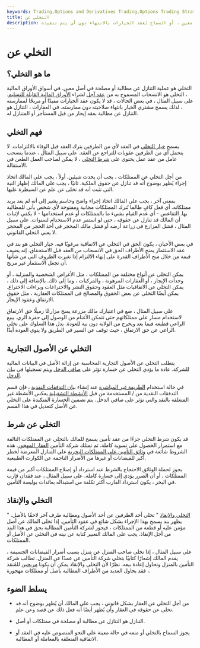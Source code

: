 ```yaml
---
keywords: Trading,Options and Derivatives Trading,Options Trading Strategy and Education,Options and Derivatives,Strategy and Education
title: التخلي عن
description: التخلي هو عملية التنازل عن مطالبة أو مصلحة في أصل معين ، أو السماح لعقد الخيارات بالانتهاء دون أن يتم تنفيذه.
---
```


# التخلي عن
## ما هو التخلي؟

التخلي هو عملية التنازل عن مطالبة أو مصلحة في أصل معين. في أسواق الأوراق المالية ، التخلي هو الانسحاب المسموح به من [عقد آجل](/forwardcontract) لشراء [الأوراق المالية القابلة للتسليم](/security). على سبيل المثال ، في بعض الحالات ، قد لا يكون عقد الخيارات مفيدًا أو مربحًا لممارسته ، لذلك يسمح مشتري الخيار بانتهاء صلاحيته دون ممارسته. في العقارات ، التنازل هو التنازل عن مطالبة بعقد إيجار من قبل المستأجر أو المتنازل له.

## فهم التخلي

يسمح [خيار التخلي](/abandonmentoption) في العقد لأي من الطرفين بترك العقد قبل الوفاء بالالتزامات. لا يتحمل أي من الطرفين عقوبات للتراجع عن العقد. على سبيل المثال ، عندما ينسحب عامل من عقد عمل يحتوي على [شرط التخلي](/abandonment-clause) ، لا يمكن لصاحب العمل الطعن في الاستقالة.

من أجل التخلي عن الممتلكات ، يجب أن يحدث شيئين. أولاً ، يجب على المالك اتخاذ إجراء يُظهر بوضوح أنه قد تنازل عن حقوق الملكية. ثانيًا ، يجب على المالك إظهار النية التي تثبت أنه قد تخلى عن علم عن السيطرة عليها.

بمعنى آخر ، يجب على المالك اتخاذ إجراء واضح وحاسم يشير إلى أنه لم يعد يريد ممتلكاته. أي فعل كافٍ طالما تُترك الممتلكات مجانية ومفتوحة لأي شخص يأتي للمطالبة بها. التقاعس - أي عدم القيام بشيء ما بالممتلكات أو عدم استخدامها - لا يكفي لإثبات أن المالك قد تنازل عن حقوقه ، حتى لو استمر عدم الاستخدام لسنوات. على سبيل المثال ، فشل المزارع في زراعة أرضه أو فشل مالك المحجر في أخذ الحجر من المحجر لا يعني التخلي القانوني.

في بعض الأحيان ، يكون الحق في التخلي عن الاتفاقية مرغوبًا فيه. خيار التخلي هو بند في عقد الاستثمار يمنح الأطراف الحق في الانسحاب من العقد قبل الاستحقاق. إنه يضيف قيمة من خلال منح الأطراف القدرة على إنهاء الالتزام إذا تغيرت الظروف التي من شأنها أن تجعل الاستثمار غير مربح.

يمكن التخلي عن أنواع مختلفة من الممتلكات ، مثل الأغراض الشخصية والمنزلية ، أو وحدات الإيجار ، أو العقارات المرهونة ، والمركبات ، وما إلى ذلك. بالإضافة إلى ذلك ، يمكن التخلي عن الاتفاقيات مثل العقود وحقوق النشر والاختراعات وبراءات الاختراع. يمكن أيضًا التخلي عن بعض الحقوق والمصالح في الممتلكات العقارية ، مثل حقوق الارتفاق وعقود الإيجار.

على سبيل المثال ، ضع في اعتبارك مالك مزرعة يمنح مزارعًا زميلًا حق الارتفاق لاستخدام مسار على ممتلكاتهم حتى تتمكن الأغنام من الوصول إلى حفرة الري. يبيع الراعي قطيعه فيما بعد ويخرج من الولاية دون نية للعودة. يدل هذا السلوك على تخلي الراعي عن حق الارتفاق ، حيث توقف عن السير في الطريق ولا ينوي العودة أبدًا.

## التخلي عن الأصول التجارية

يتطلب التخلي عن الأصول التجارية المحاسبة عن إزالة الأصل في البيانات المالية للشركة. عادة ما يؤدي التخلي عن خسارة تؤثر على [صافي الدخل](/netincome) ويتم تسجيلها في [بيان الدخل](/incomestatement).

في حالة استخدام [الطريقة غير المباشرة](/indirect_method) عند إنشاء [بيان التدفقات النقدية](/cashflowstatement) ، فإن قسم التدفقات النقدية من / المستخدمة من قبل [الأنشطة التشغيلية](/operating-activities) يعكس الأنشطة غير المتعلقة بالنقد والتي تؤثر على صافي الدخل. يتم تضمين الخسارة المتكبدة على التخلي عن الأصل كتعديل في هذا القسم.

## التخلي عن شرط

قد يكون شرط التخلي جزءًا من عقد تأمين يسمح للمالك بالتخلي عن الممتلكات التالفة مع استمرار الحصول على تسوية كاملة. ثم تمتلك شركة التأمين [العقار المهجور](/abandoned-property). هذه الشروط شائعة في [وثائق التأمين على الممتلكات البحرية](/property-insurance) على المنازل المعرضة لخطر أكبر للفيضانات أو غيرها من الأضرار الناجمة عن الكوارث الطبيعية.

يجوز لحملة الوثائق الاحتجاج بالشرط عند استرداد أو إصلاح الممتلكات أكبر من قيمة الممتلكات ، أو أن الضرر يؤدي إلى خسارة كاملة. على سبيل المثال ، عند فقدان قارب في البحر ، يكون استرداد القارب أكثر تكلفة من استبداله بعائدات بوليصة التأمين.

## التخلي والإنقاذ

" [التخلي والإنقاذ](/abandonment-and-salvage) " تخلي أحد الطرفين عن أحد الأصول ومطالبة طرف آخر لاحقًا بالأصل. يظهر بند يسمح بهذا الإجراء بشكل شائع في عقود التأمين. إذا تخلى المالك عن أصل مؤمن عليه أو قطعة من الممتلكات ، فيجوز لشركة التأمين المطالبة بحق في هذا البند من أجل الإنقاذ. يجب على المالك التعبير كتابة عن نيته في التخلي عن الأصل أو الممتلكات.

على سبيل المثال ، إذا تخلى صاحب المنزل عن منزل بسبب أضرار الفيضانات الجسيمة ، يقدم المالك إشعارًا كتابيًا بتخلي شركة التأمين عن عمدًا عن المنزل. تطالب شركة التأمين بالمنزل وتحاول إعادة بيعه. نظرًا لأن التخلي والإنقاذ يمكن أن يكونا [مربحين](/lucrative) للمُنقذ ، فقد يحاول العديد من الأطراف المطالبة بأصل أو ممتلكات مهجورة.

## يسلط الضوء

- من أجل التخلي عن العقار بشكل قانوني ، يجب على المالك أن يُظهر بوضوح أنه قد تخلى عن حقوقه في العقار وأن يُظهر أيضًا أنه فعل ذلك عن قصد وعن علم.

- التنازل هو التنازل عن مطالبة أو مصلحة في ممتلكات أو أصل.

- يجوز السماح بالتخلي أو منعه في حالة معينة على النحو المنصوص عليه في العقد أو الاتفاقية المتعلقة بالمعاملة أو المطالبة.

